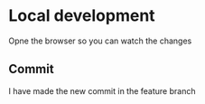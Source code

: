 # Local development

Opne the browser so you can watch the changes

## Commit

I have made the new commit in the feature branch